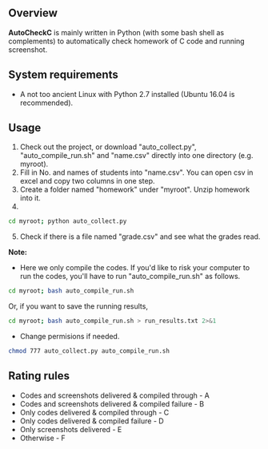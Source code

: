 ## Overview

**AutoCheckC** is mainly written in Python (with some bash shell as complements)
to automatically check homework of C code and running screenshot.


## System requirements

- A not too ancient Linux with Python 2.7 installed (Ubuntu 16.04  is recommended).


## Usage

1. Check out the project, or download "auto_collect.py", "auto_compile_run.sh" and
"name.csv" directly into one directory (e.g. myroot).
2. Fill in No. and names of students into "name.csv". You can open csv in excel and copy two columns
in one step.
3. Create a folder named "homework" under "myroot". Unzip homework into it.
4. 
```bash
cd myroot; python auto_collect.py 
```
5. Check if there is a file named "grade.csv" and see what the grades read.

**Note:** 
- Here we only compile the codes. If you'd like to risk your computer to run the codes,
you'll have to run "auto_compile_run.sh" as follows.
```bash
cd myroot; bash auto_compile_run.sh
```
Or, if you want to save the running results,
```bash
cd myroot; bash auto_compile_run.sh > run_results.txt 2>&1
```
- Change permisions if needed.
```bash
chmod 777 auto_collect.py auto_compile_run.sh
```
## Rating rules

- Codes and screenshots delivered & compiled through - A
- Codes and screenshots delivered & compiled failure - B
- Only codes delivered & compiled through            - C
- Only codes delivered & compiled failure            - D
- Only screenshots delivered                         - E
- Otherwise                                          - F
